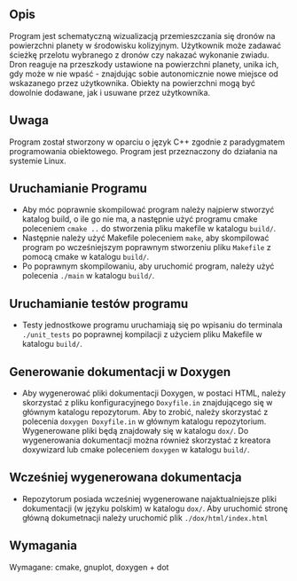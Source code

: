 ## Opis
Program jest schematyczną wizualizacją przemieszczania się dronów na powierzchni planety w środowisku kolizyjnym. Użytkownik może zadawać ścieżkę przelotu wybranego z dronów czy nakazać wykonanie zwiadu. Dron reaguje na przeszkody ustawione na powierzchni planety, unika ich, gdy może w nie wpaść - znajdując sobie autonomicznie nowe miejsce od wskazanego przez użytkownika. Obiekty na powierzchni mogą być dowolnie dodawane, jak i usuwane przez użytkownika. 

## Uwaga
Program został stworzony w oparciu o język C++ zgodnie z paradygmatem programowania obiektowego. Program jest przeznaczony do działania na systemie Linux.

## Uruchamianie Programu
 * Aby móc poprawnie skompilować program należy najpierw stworzyć katalog build, o ile go nie ma, a następnie użyć programu cmake poleceniem `cmake ..` do stworzenia pliku makefile w katalogu `build/`.
 * Następnie należy użyć Makefile poleceniem `make`, aby skompilować program po wcześniejszym poprawnym stworzeniu pliku `Makefile` z pomocą cmake w katalogu `build/`. 
 * Po poprawnym skompilowaniu, aby uruchomić program, należy użyć polecenia `./main` w katalogu `build/`.

## Uruchamianie testów programu
 * Testy jednostkowe programu uruchamiają się po wpisaniu do terminala `./unit_tests` po poprawnej kompilacji z użyciem pliku Makefile w katalogu `build/`.

## Generowanie dokumentacji w Doxygen
 * Aby wygenerować pliki dokumentacji Doxygen, w postaci HTML, należy skorzystać z pliku konfiguracyjnego `Doxyfile.in` znajdującego się w głównym katalogu repozytorum. Aby to zrobić, należy skorzystać z polecenia `doxygen Doxyfile.in` w głównym katalogu repozytorium. Wygenerowane pliki będą znajdowały się w katalogu `dox/`. Do wygenerowania dokumentacji można również skorzystać z kreatora doxywizard lub cmake poleceniem `doxygen` w katalogu `build/`. 

## Wcześniej wygenerowana dokumentacja
 * Repozytorum posiada wcześniej wygenerowane najaktualniejsze pliki dokumentacji (w języku polskim) w katalogu `dox/`. Aby uruchomić stronę główną dokumetnacji należy uruchomić plik `./dox/html/index.html`

## Wymagania
Wymagane: cmake, gnuplot, doxygen + dot